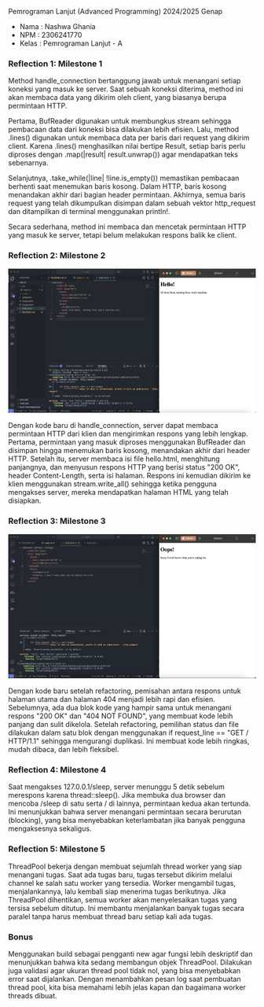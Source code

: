 Pemrograman Lanjut (Advanced Programming) 2024/2025 Genap

- Nama : Nashwa Ghania
- NPM : 2306241770
- Kelas : Pemrograman Lanjut - A

### Reflection 1: Milestone 1

Method handle_connection bertanggung jawab untuk menangani setiap koneksi yang masuk ke server. Saat sebuah koneksi diterima, method ini akan membaca data yang dikirim oleh client, yang biasanya berupa permintaan HTTP.

Pertama, BufReader digunakan untuk membungkus stream sehingga pembacaan data dari koneksi bisa dilakukan lebih efisien. Lalu, method .lines() digunakan untuk membaca data per baris dari request yang dikirim client. Karena .lines() menghasilkan nilai bertipe Result, setiap baris perlu diproses dengan .map(|result| result.unwrap()) agar mendapatkan teks sebenarnya.

Selanjutnya, .take_while(|line| !line.is_empty()) memastikan pembacaan berhenti saat menemukan baris kosong. Dalam HTTP, baris kosong menandakan akhir dari bagian header permintaan. Akhirnya, semua baris request yang telah dikumpulkan disimpan dalam sebuah vektor http_request dan ditampilkan di terminal menggunakan println!.

Secara sederhana, method ini membaca dan mencetak permintaan HTTP yang masuk ke server, tetapi belum melakukan respons balik ke client.

### Reflection 2: Milestone 2

![Commit 2 screen capture](/assets/images/commit2.png)

Dengan kode baru di handle_connection, server dapat membaca permintaan HTTP dari klien dan mengirimkan respons yang lebih lengkap. Pertama, permintaan yang masuk diproses menggunakan BufReader dan disimpan hingga menemukan baris kosong, menandakan akhir dari header HTTP. Setelah itu, server membaca isi file hello.html, menghitung panjangnya, dan menyusun respons HTTP yang berisi status "200 OK", header Content-Length, serta isi halaman. Respons ini kemudian dikirim ke klien menggunakan stream.write_all() sehingga ketika pengguna mengakses server, mereka mendapatkan halaman HTML yang telah disiapkan.

### Reflection 3: Milestone 3

![Commit 3 screen capture](/assets/images/commit3.png)

Dengan kode baru setelah refactoring, pemisahan antara respons untuk halaman utama dan halaman 404 menjadi lebih rapi dan efisien. Sebelumnya, ada dua blok kode yang hampir sama untuk menangani respons "200 OK" dan "404 NOT FOUND", yang membuat kode lebih panjang dan sulit dikelola. Setelah refactoring, pemilihan status dan file dilakukan dalam satu blok dengan menggunakan if request_line == "GET / HTTP/1.1" sehingga mengurangi duplikasi. Ini membuat kode lebih ringkas, mudah dibaca, dan lebih fleksibel.

### Reflection 4: Milestone 4

Saat mengakses 127.0.0.1/sleep, server menunggu 5 detik sebelum merespons karena thread::sleep(). Jika membuka dua browser dan mencoba /sleep di satu serta / di lainnya, permintaan kedua akan tertunda. Ini menunjukkan bahwa server menangani permintaan secara berurutan (blocking), yang bisa menyebabkan keterlambatan jika banyak pengguna mengaksesnya sekaligus.

### Reflection 5: Milestone 5

ThreadPool bekerja dengan membuat sejumlah thread worker yang siap menangani tugas. Saat ada tugas baru, tugas tersebut dikirim melalui channel ke salah satu worker yang tersedia. Worker mengambil tugas, menjalankannya, lalu kembali siap menerima tugas berikutnya. Jika ThreadPool dihentikan, semua worker akan menyelesaikan tugas yang tersisa sebelum ditutup. Ini membantu menjalankan banyak tugas secara paralel tanpa harus membuat thread baru setiap kali ada tugas.

### Bonus

Menggunakan build sebagai pengganti new agar fungsi lebih deskriptif dan menunjukkan bahwa kita sedang membangun objek ThreadPool. Dilakukan juga validasi agar ukuran thread pool tidak nol, yang bisa menyebabkan error saat dijalankan. Dengan menambahkan pesan log saat pembuatan thread pool, kita bisa memahami lebih jelas kapan dan bagaimana worker threads dibuat.
